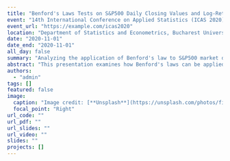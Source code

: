 ```yaml
---
title: "Benford's Laws Tests on S&P500 Daily Closing Values and Log-Returns"
event: "14th International Conference on Applied Statistics (ICAS 2020)"
event_url: "https://example.com/icas2020"
location: "Department of Statistics and Econometrics, Bucharest University of Economic Studies, Bucharest, Romania"
date: "2020-11-01"
date_end: "2020-11-01"
all_day: false
summary: "Analyzing the application of Benford's law to S&P500 market data."
abstract: "This presentation examines how Benford's laws can be applied to analyze S&P500 daily closing values and log-returns, shedding light on patterns and anomalies in financial data."
authors:
  - "admin"
tags: []
featured: false
image:
  caption: "Image credit: [**Unsplash**](https://unsplash.com/photos/financial-data)"
  focal_point: "Right"
url_code: ""
url_pdf: ""
url_slides: ""
url_video: ""
slides: ""
projects: []
---
```


